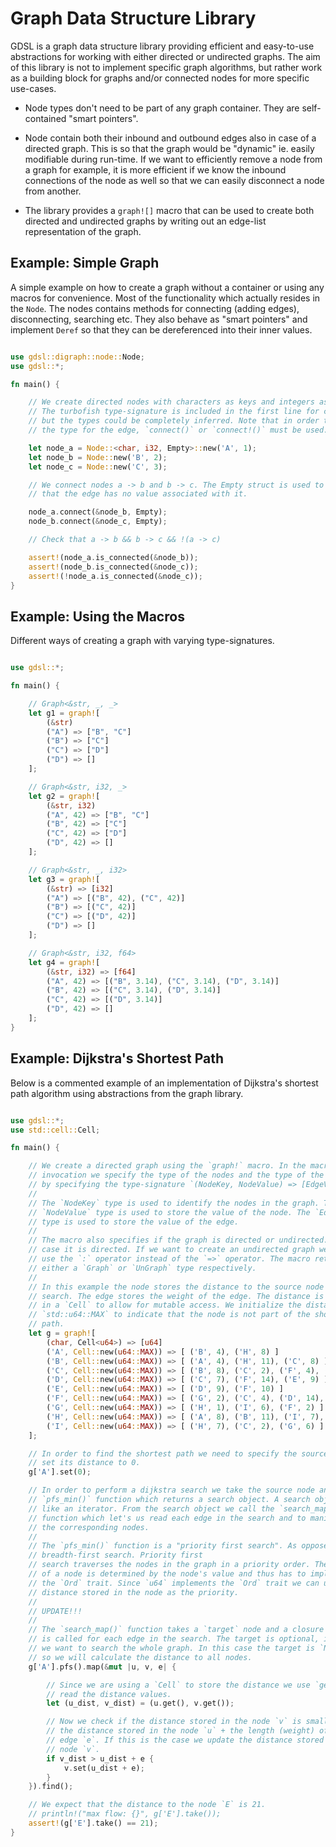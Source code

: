 # Graph Data Structure Library

GDSL is a graph data structure library providing efficient and easy-to-use
abstractions for working with either directed or undirected graphs. The aim of
this library is not to implement specific graph algorithms, but rather work as
a building block for graphs and/or connected nodes for more specific use-cases.

- Node types don't need to be part of any graph container. They are self-contained
"smart pointers".

- Node contain both their inbound and outbound edges also in case of a directed graph.
This is so that the graph would be "dynamic" ie. easily modifiable during run-time. If
we want to efficiently remove a node from a graph for example, it is more efficient if
we know the inbound connections of the node as well so that we can easily disconnect
a node from another.

- The library provides a `graph![]` macro that can be used to create both
directed and undirected graphs by writing out an edge-list representation of the graph.

## Example: Simple Graph

A simple example on how to create a graph without a container or using any
macros for convenience. Most of the functionality which actually resides in
the `Node`. The nodes contains methods for connecting (adding edges), disconnecting,
searching etc. They also behave as "smart pointers" and implement `Deref` so that they
can be dereferenced into their inner values.

```rust

use gdsl::digraph::node::Node;
use gdsl::*;

fn main() {

	// We create directed nodes with characters as keys and integers as values.
	// The turbofish type-signature is included in the first line for clarity,
	// but the types could be completely inferred. Note that in order to infer
	// the type for the edge, `connect()` or `connect!()` must be used.

	let node_a = Node::<char, i32, Empty>::new('A', 1);
	let node_b = Node::new('B', 2);
	let node_c = Node::new('C', 3);

	// We connect nodes a -> b and b -> c. The Empty struct is used to denote
	// that the edge has no value associated with it.

	node_a.connect(&node_b, Empty);
	node_b.connect(&node_c, Empty);

	// Check that a -> b && b -> c && !(a -> c)

	assert!(node_a.is_connected(&node_b));
	assert!(node_b.is_connected(&node_c));
	assert!(!node_a.is_connected(&node_c));
}

```

## Example: Using the Macros

Different ways of creating a graph with varying type-signatures.

```rust

use gdsl::*;

fn main() {

	// Graph<&str, _, _>
	let g1 = graph![
		(&str)
		("A") => ["B", "C"]
		("B") => ["C"]
		("C") => ["D"]
		("D") => []
	];

	// Graph<&str, i32, _>
	let g2 = graph![
		(&str, i32)
		("A", 42) => ["B", "C"]
		("B", 42) => ["C"]
		("C", 42) => ["D"]
		("D", 42) => []
	];

	// Graph<&str, _, i32>
	let g3 = graph![
		(&str) => [i32]
		("A") => [("B", 42), ("C", 42)]
		("B") => [("C", 42)]
		("C") => [("D", 42)]
		("D") => []
	];

	// Graph<&str, i32, f64>
	let g4 = graph![
		(&str, i32) => [f64]
		("A", 42) => [("B", 3.14), ("C", 3.14), ("D", 3.14)]
		("B", 42) => [("C", 3.14), ("D", 3.14)]
		("C", 42) => [("D", 3.14)]
		("D", 42) => []
	];
}

```

## Example: Dijkstra's Shortest Path

Below is a commented example of an implementation of Dijkstra's shortest path
algorithm using abstractions from the graph library.

```rust

use gdsl::*;
use std::cell::Cell;

fn main() {

	// We create a directed graph using the `graph!` macro. In the macro
	// invocation we specify the type of the nodes and the type of the edges
	// by specifying the type-signature `(NodeKey, NodeValue) => [EdgeValue]`.
	//
	// The `NodeKey` type is used to identify the nodes in the graph. The
	// `NodeValue` type is used to store the value of the node. The `EdgeValue`
	// type is used to store the value of the edge.
	//
	// The macro also specifies if the graph is directed or undirected. In this
	// case it is directed. If we want to create an undirected graph we have to
	// use the `:` operator instead of the `=>` operator. The macro returns
	// either a `Graph` or `UnGraph` type respectively.
	//
	// In this example the node stores the distance to the source node of the
	// search. The edge stores the weight of the edge. The distance is wrapped
	// in a `Cell` to allow for mutable access. We initialize the distance to
	// `std::u64::MAX` to indicate that the node is not part of the shortest
	// path.
	let g = graph![
		(char, Cell<u64>) => [u64]
		('A', Cell::new(u64::MAX)) => [ ('B', 4), ('H', 8) ]
		('B', Cell::new(u64::MAX)) => [ ('A', 4), ('H', 11), ('C', 8) ]
		('C', Cell::new(u64::MAX)) => [ ('B', 8), ('C', 2), ('F', 4), ('D', 7) ]
		('D', Cell::new(u64::MAX)) => [ ('C', 7), ('F', 14), ('E', 9) ]
		('E', Cell::new(u64::MAX)) => [ ('D', 9), ('F', 10) ]
		('F', Cell::new(u64::MAX)) => [ ('G', 2), ('C', 4), ('D', 14), ('E', 10) ]
		('G', Cell::new(u64::MAX)) => [ ('H', 1), ('I', 6), ('F', 2) ]
		('H', Cell::new(u64::MAX)) => [ ('A', 8), ('B', 11), ('I', 7), ('G', 1) ]
		('I', Cell::new(u64::MAX)) => [ ('H', 7), ('C', 2), ('G', 6) ]
	];

	// In order to find the shortest path we need to specify the source node and
	// set its distance to 0.
	g['A'].set(0);

	// In order to perform a dijkstra search we take the source node and call the
	// `pfs_min()` function which returns a search object. A search object is
	// like an iterator. From the search object we call the `search_map()`
	// function which let's us read each edge in the search and to manipulate
	// the corresponding nodes.
	//
	// The `pfs_min()` function is a "priority first search". As opposed to a
	// breadth-first search. Priority first
	// search traverses the nodes in the graph in a priority order. The priority
	// of a node is determined by the node's value and thus has to implement
	// the `Ord` trait. Since `u64` implements the `Ord` trait we can use the
	// distance stored in the node as the priority.
	//
	// UPDATE!!!
	//
	// The `search_map()` function takes a `target` node and a closure which
	// is called for each edge in the search. The target is optional, in case
	// we want to search the whole graph. In this case the target is `None`,
	// so we will calculate the distance to all nodes.
	g['A'].pfs().map(&mut |u, v, e| {

		// Since we are using a `Cell` to store the distance we use `get()` to
		// read the distance values.
		let (u_dist, v_dist) = (u.get(), v.get());

		// Now we check if the distance stored in the node `v` is smaller than
		// the distance stored in the node `u` + the length (weight) of the
		// edge `e`. If this is the case we update the distance stored in the
		// node `v`.
		if v_dist > u_dist + e {
			v.set(u_dist + e);
		}
	}).find();

	// We expect that the distance to the node `E` is 21.
	// println!("max flow: {}", g['E'].take());
	assert!(g['E'].take() == 21);
}

```
